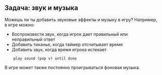 ## Задача: звук и музыка

Можешь ли ты добавить звуковые эффекты и музыку в игру? Например, в игре можно:

+ Воспроизвести звук, когда игрок дает правильный или неправильный ответ
+ Добавить тиканье, когда таймер отсчитывает время
+ Добавить звук, когда время игрока истекает

```blocks3
    play sound (pop v) until done
```

В игре может также постоянно проигрываться фоновая музыка.